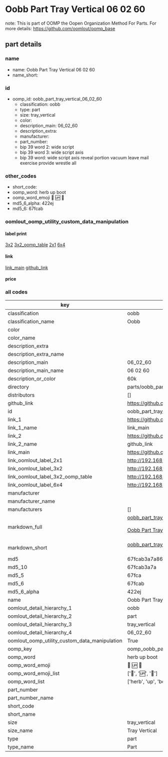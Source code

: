 # Oobb Part Tray Vertical 06 02 60  

note: This is part of OOMP the Oopen Organization Method For Parts. For more details: https://github.com/oomlout/oomp_base

##  part details





### name
* name: Oobb Part Tray Vertical 06 02 60
* name_short: 
### id
* oomp_id: oobb_part_tray_vertical_06_02_60
  * classification: oobb
  * type: part
  * size: tray_vertical
  * color: 
  * description_main: 06_02_60
  * description_extra: 
  * manufacturer: 
  * part_number: 
  * bip 39 word 2: wide script
  * bip 39 word 3: wide script axis
  * bip 39 word: wide script axis reveal portion vacuum leave mail exercise provide wrestle all

### other_codes
* short_code: 
* oomp_word: herb up boot
* oomp_word_emoji :herb: :up: :boot:
* md5_6_alpha: 422ej
* md5_6: 67fcab






### oomlout_oomp_utility_custom_data_manipulation
#### label print
[3x2](http://192.168.1.245:1112/?label=oomp%20422ej)
[3x2_oomp_table](http://192.168.1.107:1112/?label=oomp%20422ej)
[2x1](http://192.168.1.242:1112/?label=oomp%20422ej)
[6x4](http://192.168.1.55:1112/?label=oomp%20422ej)    

#### link

[link_main](https://github.com/oomlout/oomlout_oomp_current_version_messy/tree/main/parts/oobb_part_tray_vertical_06_02_60) [github_link](https://github.com/oomlout/oomlout_oomp_part_src/tree/main/parts/oobb_part_tray_vertical_06_02_60)                             

#### price







### all codes 
| key | value |  
| --- | --- |  
| classification | oobb |  
| classification_name | Oobb |  
| color |  |  
| color_name |  |  
| description_extra |  |  
| description_extra_name |  |  
| description_main | 06_02_60 |  
| description_main_name | 06 02 60 |  
| description_or_color | 60k |  
| directory | parts/oobb_part_tray_vertical_06_02_60 |  
| distributors | [] |  
| github_link | https://github.com/oomlout/oomlout_oomp_part_src/tree/main/parts/oobb_part_tray_vertical_06_02_60 |  
| id | oobb_part_tray_vertical_06_02_60 |  
| link_1 | https://github.com/oomlout/oomlout_oomp_current_version_messy/tree/main/parts/oobb_part_tray_vertical_06_02_60 |  
| link_1_name | link_main |  
| link_2 | https://github.com/oomlout/oomlout_oomp_part_src/tree/main/parts/oobb_part_tray_vertical_06_02_60 |  
| link_2_name | github_link |  
| link_main | https://github.com/oomlout/oomlout_oomp_current_version_messy/tree/main/parts/oobb_part_tray_vertical_06_02_60 |  
| link_oomlout_label_2x1 | http://192.168.1.242:1112/?label=oomp%20422ej |  
| link_oomlout_label_3x2 | http://192.168.1.245:1112/?label=oomp%20422ej |  
| link_oomlout_label_3x2_oomp_table | http://192.168.1.107:1112/?label=oomp%20422ej |  
| link_oomlout_label_6x4 | http://192.168.1.55:1112/?label=oomp%20422ej |  
| manufacturer |  |  
| manufacturer_name |  |  
| manufacturers | [] |  
| markdown_full | [oobb_part_tray_vertical_06_02_60](https://github.com/oomlout/oomlout_oomp_current_version_messy/tree/main/parts/oobb_part_tray_vertical_06_02_60)<br>[](https://github.com/oomlout/oomlout_oomp_current_version_messy/tree/main/parts/oobb_part_tray_vertical_06_02_60)<br>[Oobb Part Tray Vertical 06 02 60](https://github.com/oomlout/oomlout_oomp_current_version_messy/tree/main/parts/oobb_part_tray_vertical_06_02_60)<br><br> |  
| markdown_short | [oobb_part_tray_vertical_06_02_60](https://github.com/oomlout/oomlout_oomp_current_version_messy/tree/main/parts/oobb_part_tray_vertical_06_02_60)<br><br> |  
| md5 | 67fcab3a7a862fdfc2542b8621f06fd5 |  
| md5_10 | 67fcab3a7a |  
| md5_5 | 67fca |  
| md5_6 | 67fcab |  
| md5_6_alpha | 422ej |  
| name | Oobb Part Tray Vertical 06 02 60 |  
| oomlout_detail_hierarchy_1 | oobb |  
| oomlout_detail_hierarchy_2 | part |  
| oomlout_detail_hierarchy_3 | tray_vertical |  
| oomlout_detail_hierarchy_4 | 06_02_60 |  
| oomlout_oomp_utility_custom_data_manipulation | True |  
| oomp_key | oomp_oobb_part_tray_vertical_06_02_60 |  
| oomp_word | herb up boot |  
| oomp_word_emoji | :herb: :up: :boot: |  
| oomp_word_emoji_list | [':herb:', ':up:', ':boot:'] |  
| oomp_word_list | ['herb', 'up', 'boot'] |  
| part_number |  |  
| part_number_name |  |  
| short_code |  |  
| short_name |  |  
| size | tray_vertical |  
| size_name | Tray Vertical |  
| type | part |  
| type_name | Part |  
